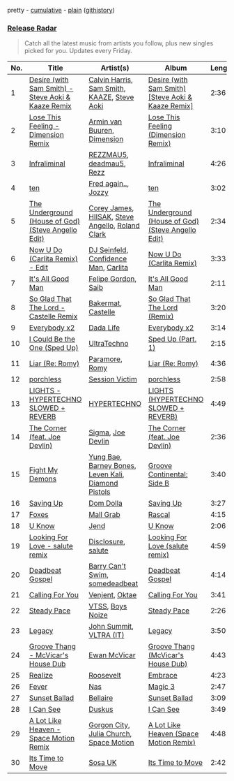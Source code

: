 pretty - [cumulative](/playlists/cumulative/Release%20Radar.md) - [plain](/playlists/plain/37i9dQZEVXbsudmxBFKW7G) ([githistory](https://github.githistory.xyz/vitokorn/spotify-playlist-archive/blob/master/playlists/plain/37i9dQZEVXbsudmxBFKW7G))

### [Release Radar](https://open.spotify.com/playlist/37i9dQZEVXbsudmxBFKW7G)

> Catch all the latest music from artists you follow, plus new singles picked for you. Updates every Friday.

| No. | Title | Artist(s) | Album | Length |
|---|---|---|---|---|
| 1 | [Desire (with Sam Smith) - Steve Aoki & Kaaze Remix](https://open.spotify.com/track/4nowjXKqNsUsOcYFHN0cWJ) | [Calvin Harris](https://open.spotify.com/artist/7CajNmpbOovFoOoasH2HaY), [Sam Smith](https://open.spotify.com/artist/2wY79sveU1sp5g7SokKOiI), [KAAZE](https://open.spotify.com/artist/6WGE3kO8ULME2ErBcOksSR), [Steve Aoki](https://open.spotify.com/artist/77AiFEVeAVj2ORpC85QVJs) | [Desire (with Sam Smith) [Steve Aoki & Kaaze Remix]](https://open.spotify.com/album/4Wk3k02orXfuNmmj3Ke9Cr) | 2:36 |
| 2 | [Lose This Feeling - Dimension Remix](https://open.spotify.com/track/5f69wzvle0b9ColR7wuvEK) | [Armin van Buuren](https://open.spotify.com/artist/0SfsnGyD8FpIN4U4WCkBZ5), [Dimension](https://open.spotify.com/artist/1QMgre3BHX161ZHtWMUu6S) | [Lose This Feeling (Dimension Remix)](https://open.spotify.com/album/2kHZ7gAabF2o10f7i4VdRq) | 3:10 |
| 3 | [Infraliminal](https://open.spotify.com/track/7syNqxCLAQZzQlkRyJIfDr) | [REZZMAU5](https://open.spotify.com/artist/7m5U1YbhADGvZc2mIhfe1j), [deadmau5](https://open.spotify.com/artist/2CIMQHirSU0MQqyYHq0eOx), [Rezz](https://open.spotify.com/artist/4aKdmOXdUKX07HVd3sGgzw) | [Infraliminal](https://open.spotify.com/album/3RoWzELirpqIEBueczpnNF) | 4:26 |
| 4 | [ten](https://open.spotify.com/track/5QOBT97OmYCZo1W5u7tRrB) | [Fred again..](https://open.spotify.com/artist/4oLeXFyACqeem2VImYeBFe), [Jozzy](https://open.spotify.com/artist/6Ja6zFB5d7XRihhfMo6KzY) | [ten](https://open.spotify.com/album/0GuEvq4vzB9QqUaU8lVL0F) | 3:02 |
| 5 | [The Underground (House of God) (Steve Angello Edit)](https://open.spotify.com/track/6eXcsUleXlA18Bj3V4G89w) | [Corey James](https://open.spotify.com/artist/0pICHdgyIVvu5jvDsFu9pD), [HIISAK](https://open.spotify.com/artist/45cP3p476ZtqaaATv4cScf), [Steve Angello](https://open.spotify.com/artist/4FqPRilb0Ja0TKG3RS3y4s), [Roland Clark](https://open.spotify.com/artist/4OGlp2UdUQGPJVbvJ82Cz5) | [The Underground (House of God) (Steve Angello Edit)](https://open.spotify.com/album/0lFRYuIoMtsKlzfXROqGCv) | 2:34 |
| 6 | [Now U Do (Carlita Remix) - Edit](https://open.spotify.com/track/4npDRstA1cZPDshgtC3mvv) | [DJ Seinfeld](https://open.spotify.com/artist/37YzpfBeFju8QRZ3g0Ha1Q), [Confidence Man](https://open.spotify.com/artist/0RwXnFrEoI8tltFvYpJgP6), [Carlita](https://open.spotify.com/artist/1GVbOnrND8b3eh2JZ4opw8) | [Now U Do (Carlita Remix)](https://open.spotify.com/album/7t88wDCAJBUW98FDo1imXi) | 3:33 |
| 7 | [It's All Good Man](https://open.spotify.com/track/0JTvUlDFNgbrHoouTyHVQx) | [Felipe Gordon](https://open.spotify.com/artist/7rQKvsWUOJgXmInx2JuaXj), [Saib](https://open.spotify.com/artist/6N4HlHINMvoTyAL0yhBUCk) | [It's All Good Man](https://open.spotify.com/album/7KqSFWWbQKiTM9xZDxsS2W) | 2:11 |
| 8 | [So Glad That The Lord - Castelle Remix](https://open.spotify.com/track/63JOLINOPIn8iq7bBwFyuG) | [Bakermat](https://open.spotify.com/artist/3MyFDtqB80WZvbtCZRsekM), [Castelle](https://open.spotify.com/artist/4EDL1aHoT46jRLUjubeVNM) | [So Glad That The Lord (Remix)](https://open.spotify.com/album/5zRku9MdsuRukk3VkyfZuy) | 3:20 |
| 9 | [Everybody x2](https://open.spotify.com/track/6cUUWBPCwRiy4Ib5iaZww8) | [Dada Life](https://open.spotify.com/artist/00sAT5YX8W3xNd1EuqyHw9) | [Everybody x2](https://open.spotify.com/album/0Bu2WhmfDcGF2K7GPy2Zv7) | 3:14 |
| 10 | [I Could Be the One (Sped Up)](https://open.spotify.com/track/2lX6paG5o5QEJO6UcbmXU9) | [UltraTechno](https://open.spotify.com/artist/0ZKQGB49AwsmJwfbryeodZ) | [Sped Up (Part. 1)](https://open.spotify.com/album/5Irqdw9iveJ7RCd5aKjAzk) | 2:15 |
| 11 | [Liar (Re: Romy)](https://open.spotify.com/track/1eVFFWFOm7WI7TiMP4pywM) | [Paramore](https://open.spotify.com/artist/74XFHRwlV6OrjEM0A2NCMF), [Romy](https://open.spotify.com/artist/3X2DdnmoANw8Rg8luHyZQb) | [Liar (Re: Romy)](https://open.spotify.com/album/7uTCsDyz2I7gZXP5MEozuf) | 4:36 |
| 12 | [porchless](https://open.spotify.com/track/1qMcxHTTYMaMxZ8gbIAZQD) | [Session Victim](https://open.spotify.com/artist/4Hl6TEQAFgH0XrZq4f8okX) | [porchless](https://open.spotify.com/album/2iYFrs9Qg4A7KiWopSOJyO) | 2:58 |
| 13 | [LIGHTS - HYPERTECHNO SLOWED + REVERB](https://open.spotify.com/track/0QQoF4Nehs8pQ0HOq1ev9m) | [HYPERTECHNO](https://open.spotify.com/artist/4YYOTpMoikKdYWWuTWjbqo) | [LIGHTS (HYPERTECHNO SLOWED + REVERB)](https://open.spotify.com/album/2z2kXJZZIlpNeX2CLg6vyr) | 4:49 |
| 14 | [The Corner (feat. Joe Devlin)](https://open.spotify.com/track/4IXaBsfsyE1OIcM2zF8ns0) | [Sigma](https://open.spotify.com/artist/01pKrlgPJhm5dB4lneYAqS), [Joe Devlin](https://open.spotify.com/artist/6zvaBH9XesIrlYqkC4w6ze) | [The Corner (feat. Joe Devlin)](https://open.spotify.com/album/4qJHgg4eGbNiRyG3oVWK8z) | 2:36 |
| 15 | [Fight My Demons](https://open.spotify.com/track/6qmuDfuovbFjz6kMgiSokm) | [Yung Bae](https://open.spotify.com/artist/30FDJPN3RtwJZ20g5YGCRX), [Barney Bones](https://open.spotify.com/artist/7rzyYETlkvNEdxdtSUXXTV), [Leven Kali](https://open.spotify.com/artist/5YZ5AExR68U3ZblH6HcO6B), [Diamond Pistols](https://open.spotify.com/artist/1OzGBMZ8rp73R6DWx0IUr5) | [Groove Continental: Side B](https://open.spotify.com/album/6DJVP3L3EJcbOVYMHbAZyr) | 3:40 |
| 16 | [Saving Up](https://open.spotify.com/track/787Y2idwCU2Rk60Prv4wpr) | [Dom Dolla](https://open.spotify.com/artist/205i7E8fNVfojowcQSfK9m) | [Saving Up](https://open.spotify.com/album/3XTTqxcEOZgaTobJlRefvF) | 3:27 |
| 17 | [Foxes](https://open.spotify.com/track/5rGtpIBaTXQKcFVDlrAerI) | [Mall Grab](https://open.spotify.com/artist/7yF6JnFPDzgml2Ytkyl5D7) | [Rascal](https://open.spotify.com/album/0vVjA9jq1NQF76dtyy7S6y) | 4:15 |
| 18 | [U Know](https://open.spotify.com/track/7DTJuaLROsk68x9AMCt5ij) | [Jend](https://open.spotify.com/artist/56WlN4e9YbaEI8KdXaFgTN) | [U Know](https://open.spotify.com/album/4EJqcl9YpB8FdPnFv2dcaA) | 2:06 |
| 19 | [Looking For Love - salute remix](https://open.spotify.com/track/3pbaa7YbnJLNif8TOONI9t) | [Disclosure](https://open.spotify.com/artist/6nS5roXSAGhTGr34W6n7Et), [salute](https://open.spotify.com/artist/1np8xozf7ATJZDi9JX8Dx5) | [Looking For Love (salute remix)](https://open.spotify.com/album/550Hl0NNiWdFJcIqaMGWuT) | 4:59 |
| 20 | [Deadbeat Gospel](https://open.spotify.com/track/3pSkRsuZv57a1yCxJPiBiT) | [Barry Can't Swim](https://open.spotify.com/artist/0vTVU0KH0CVzijsoKGsTPl), [somedeadbeat](https://open.spotify.com/artist/3ZNGHjHAtesA1czp8QKYK6) | [Deadbeat Gospel](https://open.spotify.com/album/2idTKvVf3bPURpVdZ8k6ZH) | 4:14 |
| 21 | [Calling For You](https://open.spotify.com/track/5AvbixdcGe6TOwfte5lB3A) | [Venjent](https://open.spotify.com/artist/7xu08SujAqLp7BGinS96vd), [Oktae](https://open.spotify.com/artist/4PxFr57PZWOCVJ5HkJyaoD) | [Calling For You](https://open.spotify.com/album/5d0hLlk0kKwzBkiF0Ch4lV) | 3:41 |
| 22 | [Steady Pace](https://open.spotify.com/track/42Nbp4cNwh3VbncOXjnEkM) | [VTSS](https://open.spotify.com/artist/0zo109NM3S7CqHpvlXwqEN), [Boys Noize](https://open.spotify.com/artist/62k5LKMhymqlDNo2DWOvvv) | [Steady Pace](https://open.spotify.com/album/2naM3YdOoS51bK0mOTjP5R) | 2:26 |
| 23 | [Legacy](https://open.spotify.com/track/52jCFwQBAf04Bi8xrE8DJu) | [John Summit](https://open.spotify.com/artist/7kNqXtgeIwFtelmRjWv205), [VLTRA (IT)](https://open.spotify.com/artist/56YdPdQqOsfk7s2mS4lXNA) | [Legacy](https://open.spotify.com/album/1yC5yJEeMRUSeeQgkho7Ai) | 3:50 |
| 24 | [Groove Thang - McVicar's House Dub](https://open.spotify.com/track/0pKupxYdZkEQIFdgqbGnoO) | [Ewan McVicar](https://open.spotify.com/artist/4d2NUjh9ZrzG1ZZdhpSDKH) | [Groove Thang (McVicar's House Dub)](https://open.spotify.com/album/0HdV0GQbfQcSv67Ruq8LkD) | 4:43 |
| 25 | [Realize](https://open.spotify.com/track/12ka9fy1BYXGd3sKoWNrEf) | [Roosevelt](https://open.spotify.com/artist/4AQrqVz6BYwy29iMxcGtx7) | [Embrace](https://open.spotify.com/album/1JiflktVuDJ5OQkX6QFQRs) | 4:23 |
| 26 | [Fever](https://open.spotify.com/track/2Ikg6hRQOa6e29sq5xWhM8) | [Nas](https://open.spotify.com/artist/20qISvAhX20dpIbOOzGK3q) | [Magic 3](https://open.spotify.com/album/1NLLTGSKTYOvlFKFtRXFGz) | 2:47 |
| 27 | [Sunset Ballad](https://open.spotify.com/track/7krneDaWsDdXN2Qt5AHxMA) | [Bellaire](https://open.spotify.com/artist/6yeeXqk3RxV7l5DxmlXMnw) | [Sunset Ballad](https://open.spotify.com/album/6Wk5CDla9XNKvAJHdAGqJP) | 3:09 |
| 28 | [I Can See](https://open.spotify.com/track/6WjkYAbXEYGDT8O0wmCRVr) | [Duskus](https://open.spotify.com/artist/59MDSNIYoOY0WRYuodzJPD) | [I Can See](https://open.spotify.com/album/6fFuKJiLFRVDzEsQAxrD5A) | 3:49 |
| 29 | [A Lot Like Heaven - Space Motion Remix](https://open.spotify.com/track/2hT5X2DjHG7D6vmhTWBDsG) | [Gorgon City](https://open.spotify.com/artist/4VNQWV2y1E97Eqo2D5UTjx), [Julia Church](https://open.spotify.com/artist/4dHGNdVhBxCJUyMk9dR727), [Space Motion](https://open.spotify.com/artist/1k7iyyK6j5IJzF0cUMcaGY) | [A Lot Like Heaven (Space Motion Remix)](https://open.spotify.com/album/7rS4CkomP9uq8l9J2GTmc7) | 4:48 |
| 30 | [Its Time to Move](https://open.spotify.com/track/5LZNaPmgnxH2YHwmU9G0GL) | [Sosa UK](https://open.spotify.com/artist/3JlN0MeWVJq0vjvsvWCRZ5) | [Its Time to Move](https://open.spotify.com/album/6G4C4RQkB3CbLOoaYSM6ya) | 2:42 |
